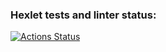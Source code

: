 ### Hexlet tests and linter status:
[![Actions Status](https://github.com/Alex-Berezko/go-project-242/actions/workflows/hexlet-check.yml/badge.svg)](https://github.com/Alex-Berezko/go-project-242/actions)